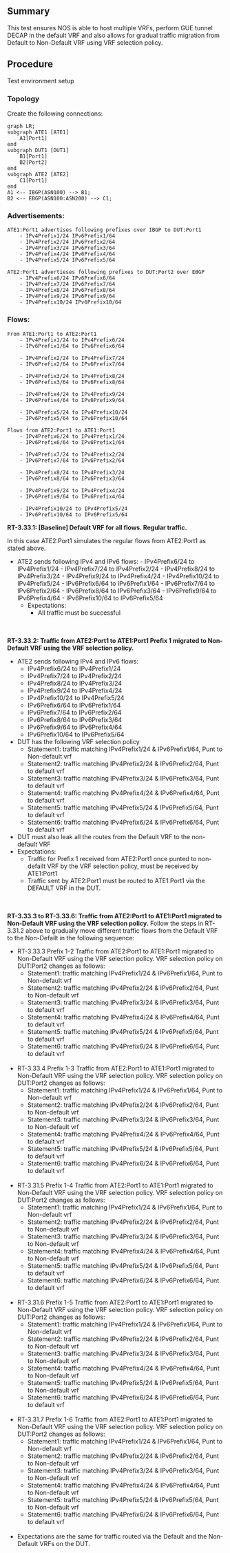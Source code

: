 
## Summary
This test ensures NOS is able to host multiple VRFs, perform GUE tunnel DECAP in the default VRF and also allows for gradual traffic migration from Default to Non-Default VRF using VRF selection policy.


## Procedure
Test environment setup

### Topology
Create the following connections:
```mermaid
graph LR; 
subgraph ATE1 [ATE1]
    A1[Port1] 
end
subgraph DUT1 [DUT1]
    B1[Port1]
    B2[Port2]
end
subgraph ATE2 [ATE2]
    C1[Port1] 
end
A1 <-- IBGP(ASN100) --> B1; 
B2 <-- EBGP(ASN100:ASN200) --> C1;
```

### Advertisements:

	ATE1:Port1 advertises following prefixes over IBGP to DUT:Port1
		- IPv4Prefix1/24 IPv6Prefix1/64
		- IPv4Prefix2/24 IPv6Prefix2/64
		- IPv4Prefix3/24 IPv6Prefix3/64
		- IPv4Prefix4/24 IPv6Prefix4/64
		- IPv4Prefix5/24 IPv6Prefix5/64

	ATE2:Port1 advertieses following prefixes to DUT:Port2 over EBGP
		- IPv4Prefix6/24 IPv6Prefix6/64
		- IPv4Prefix7/24 IPv6Prefix7/64
		- IPv4Prefix8/24 IPv6Prefix8/64
		- IPv4Prefix9/24 IPv6Prefix9/64
		- IPv4Prefix10/24 IPv6Prefix10/64

### Flows:

	From ATE1:Port1 to ATE2:Port1
		- IPv4Prefix1/24 to IPv4Prefix6/24 
		- IPv6Prefix1/64 to IPv6Prefix6/64 

		- IPv4Prefix2/24 to IPv4Prefix7/24 
		- IPv6Prefix2/64 to IPv6Prefix7/64 

		- IPv4Prefix3/24 to IPv4Prefix8/24 
		- IPv6Prefix3/64 to IPv6Prefix8/64 

		- IPv4Prefix4/24 to IPv4Prefix9/24 
		- IPv6Prefix4/64 to IPv6Prefix9/64 

		- IPv4Prefix5/24 to IPv4Prefix10/24 
		- IPv6Prefix5/64 to IPv6Prefix10/64 

	Flows from ATE2:Port1 to ATE1:Port1
		- IPv4Prefix6/24 to IPv4Prefix1/24 
		- IPv6Prefix6/64 to IPv6Prefix1/64 

		- IPv4Prefix7/24 to IPv4Prefix2/24 
		- IPv6Prefix7/64 to IPv6Prefix2/64 

		- IPv4Prefix8/24 to IPv4Prefix3/24
		- IPv6Prefix8/64 to IPv6Prefix3/64 

		- IPv4Prefix9/24 to IPv4Prefix4/24 
		- IPv6Prefix9/64 to IPv6Prefix4/64

		- IPv4Prefix10/24 to IPv4Prefix5/24 
		- IPv6Prefix10/64 to IPv6Prefix5/64 


**RT-3.33.1: [Baseline] Default VRF for all flows. Regular traffic.**

In this case ATE2:Port1 simulates the regular flows from ATE2:Port1 as stated above.
  * ATE2 sends following IPv4 and IPv6 flows:
		- IPv4Prefix6/24 to IPv4Prefix1/24 
		- IPv4Prefix7/24 to IPv4Prefix2/24
		- IPv4Prefix8/24 to IPv4Prefix3/24 
		- IPv4Prefix9/24 to IPv4Prefix4/24 
		- IPv4Prefix10/24 to IPv4Prefix5/24
		- IPv6Prefix6/64 to IPv6Prefix1/64 
		- IPv6Prefix7/64 to IPv6Prefix2/64
		- IPv6Prefix8/64 to IPv6Prefix3/64 
		- IPv6Prefix9/64 to IPv6Prefix4/64 
		- IPv6Prefix10/64 to IPv6Prefix5/64    
	- Expectations:
		- All traffic must be successful<br><br><br>

**RT-3.33.2: Traffic from ATE2:Port1 to ATE1:Port1 Prefix 1 migrated to Non-Default VRF using the VRF selection policy.**
  * ATE2 sends following IPv4 and IPv6 flows:
    * IPv4Prefix6/24 to IPv4Prefix1/24 
    * IPv4Prefix7/24 to IPv4Prefix2/24
    * IPv4Prefix8/24 to IPv4Prefix3/24 
    * IPv4Prefix9/24 to IPv4Prefix4/24 
    * IPv4Prefix10/24 to IPv4Prefix5/24
    * IPv6Prefix6/64 to IPv6Prefix1/64 
    * IPv6Prefix7/64 to IPv6Prefix2/64
    * IPv6Prefix8/64 to IPv6Prefix3/64 
    * IPv6Prefix9/64 to IPv6Prefix4/64 
    * IPv6Prefix10/64 to IPv6Prefix5/64
  * DUT has the following VRF selection policy
    * Statement1: traffic matching IPv4Prefix1/24 & IPv6Prefix1/64, Punt to Non-default vrf
    * Statement2: traffic matching IPv4Prefix2/24 & IPv6Prefix2/64, Punt to default vrf
    * Statement3: traffic matching IPv4Prefix3/24 & IPv6Prefix3/64, Punt to default vrf
    * Statement4: traffic matching IPv4Prefix4/24 & IPv6Prefix4/64, Punt to default vrf
    * Statement5: traffic matching IPv4Prefix5/24 & IPv6Prefix5/64, Punt to default vrf
    * Statement6: traffic matching IPv4Prefix6/24 & IPv6Prefix6/64, Punt to default vrf
  * DUT must also leak all the routes from the Default VRF to the non-default VRF
  * Expectations:
    * Traffic for Prefix 1 received from ATE2:Port1 once punted to non-defailt VRF by the VRF selection policy, must be received by ATE1:Port1
    * Traffic sent by ATE2:Port1 must be routed to ATE1:Port1 via the DEFAULT VRF in the DUT.<br><br><br>

**RT-3.33.3 to RT-3.33.6: Traffic from ATE2:Port1 to ATE1:Port1 migrated to Non-Default VRF using the VRF selection policy.**
Follow the steps in RT-3.31.2 above to gradually move different traffic flows from the Default VRF to the Non-Defailt in the following sequence:

  * RT-3.33.3 Prefix 1-2 Traffic from ATE2:Port1 to ATE1:Port1 migrated to Non-Default VRF using the VRF selection policy.
    VRF selection policy on DUT:Port2 changes as follows:
    * Statement1: traffic matching IPv4Prefix1/24 & IPv6Prefix1/64, Punt to Non-default vrf
    * Statement2: traffic matching IPv4Prefix2/24 & IPv6Prefix2/64, Punt to Non-default vrf
    * Statement3: traffic matching IPv4Prefix3/24 & IPv6Prefix3/64, Punt to default vrf
    * Statement4: traffic matching IPv4Prefix4/24 & IPv6Prefix4/64, Punt to default vrf
    * Statement5: traffic matching IPv4Prefix5/24 & IPv6Prefix5/64, Punt to default vrf
    * Statement6: traffic matching IPv4Prefix6/24 & IPv6Prefix6/64, Punt to default vrf<br><br>
  * RT-3.33.4 Prefix 1-3  Traffic from ATE2:Port1 to ATE1:Port1 migrated to Non-Default VRF using the VRF selection policy.
    VRF selection policy on DUT:Port2 changes as follows:
    * Statement1: traffic matching IPv4Prefix1/24 & IPv6Prefix1/64, Punt to Non-default vrf
    * Statement2: traffic matching IPv4Prefix2/24 & IPv6Prefix2/64, Punt to Non-default vrf
    * Statement3: traffic matching IPv4Prefix3/24 & IPv6Prefix3/64, Punt to Non-default vrf
    * Statement4: traffic matching IPv4Prefix4/24 & IPv6Prefix4/64, Punt to default vrf
    * Statement5: traffic matching IPv4Prefix5/24 & IPv6Prefix5/64, Punt to default vrf
    * Statement6: traffic matching IPv4Prefix6/24 & IPv6Prefix6/64, Punt to default vrf<br><br>
  * RT-3.31.5 Prefix 1-4  Traffic from ATE2:Port1 to ATE1:Port1 migrated to Non-Default VRF using the VRF selection policy.
    VRF selection policy on DUT:Port2 changes as follows:
    * Statement1: traffic matching IPv4Prefix1/24 & IPv6Prefix1/64, Punt to Non-default vrf
    * Statement2: traffic matching IPv4Prefix2/24 & IPv6Prefix2/64, Punt to Non-default vrf
    * Statement3: traffic matching IPv4Prefix3/24 & IPv6Prefix3/64, Punt to Non-default vrf
    * Statement4: traffic matching IPv4Prefix4/24 & IPv6Prefix4/64, Punt to Non-default vrf
    * Statement5: traffic matching IPv4Prefix5/24 & IPv6Prefix5/64, Punt to default vrf
    * Statement6: traffic matching IPv4Prefix6/24 & IPv6Prefix6/64, Punt to default vrf<br><br>
  * RT-3.31.6 Prefix 1-5 Traffic from ATE2:Port1 to ATE1:Port1 migrated to Non-Default VRF using the VRF selection policy.
    VRF selection policy on DUT:Port2 changes as follows:
    * Statement1: traffic matching IPv4Prefix1/24 & IPv6Prefix1/64, Punt to Non-default vrf
    * Statement2: traffic matching IPv4Prefix2/24 & IPv6Prefix2/64, Punt to Non-default vrf
    * Statement3: traffic matching IPv4Prefix3/24 & IPv6Prefix3/64, Punt to Non-default vrf
    * Statement4: traffic matching IPv4Prefix4/24 & IPv6Prefix4/64, Punt to Non-default vrf
    * Statement5: traffic matching IPv4Prefix5/24 & IPv6Prefix5/64, Punt to Non-default vrf
    * Statement6: traffic matching IPv4Prefix6/24 & IPv6Prefix6/64, Punt to default vrf<br><br>
  * RT-3.31.7 Prefix 1-6 Traffic from ATE2:Port1 to ATE1:Port1 migrated to Non-Default VRF using the VRF selection policy.
    VRF selection policy on DUT:Port2 changes as follows:
    * Statement1: traffic matching IPv4Prefix1/24 & IPv6Prefix1/64, Punt to Non-default vrf
    * Statement2: traffic matching IPv4Prefix2/24 & IPv6Prefix2/64, Punt to Non-default vrf
    * Statement3: traffic matching IPv4Prefix3/24 & IPv6Prefix3/64, Punt to Non-default vrf
    * Statement4: traffic matching IPv4Prefix4/24 & IPv6Prefix4/64, Punt to Non-default vrf
    * Statement5: traffic matching IPv4Prefix5/24 & IPv6Prefix5/64, Punt to Non-default vrf
    * Statement6: traffic matching IPv4Prefix6/24 & IPv6Prefix6/64, Punt to default vrf<br><br>
  * Expectations are the same for traffic routed via the Default and the Non-Default VRFs on the DUT.
